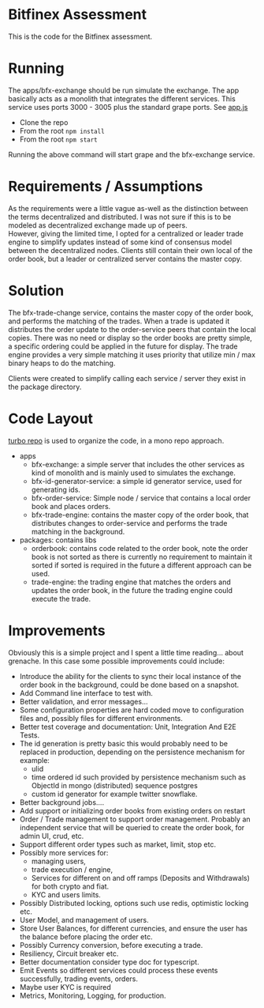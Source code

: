 # Bitfinex Assessment
This is the code for the Bitfinex assessment. 

# Running 
The apps/bfx-exchange should be run simulate the exchange. The app basically acts as a monolith that integrates the different services.
This service uses ports 3000 - 3005 plus the standard grape ports. See [app.js](./apps/bfx-exchange/src/app.js)


* Clone the repo
* From the root `npm install`
* From the root `npm start` 

Running the above command will start grape and the bfx-exchange service. 


# Requirements / Assumptions
As the requirements were a little vague as-well as the distinction between the terms decentralized and distributed. I was not sure if this is to be modeled as decentralized exchange made up of peers.  
However, giving the limited time, I opted for a centralized or leader trade engine to simplify updates instead of some kind of consensus model between the 
decentralized nodes. Clients still contain their own local of the order book, but a leader or centralized server contains the master copy.

# Solution
The bfx-trade-change service, contains the master copy of the order book, and performs the matching of the trades. When a trade is updated it distributes the order
update to the order-service peers that contain the local copies.  There was no need or display so the order books are pretty simple, a specific ordering could be applied in the 
future for display.  The trade engine provides a very simple matching it uses priority that utilize min / max binary heaps to do the matching.

Clients were created to simplify calling each service / server they exist in the package directory.


# Code Layout 
[turbo repo](https://github.com/vercel/turbo/) is used to organize the code, in a mono repo approach.

* apps
  * bfx-exchange:  a simple server that includes the other services as kind of monolith and is mainly used to simulates the exchange.
  * bfx-id-generator-service: a simple id generator service, used for generating ids.
  * bfx-order-service: Simple node / service that contains a local order book and places orders.
  * bfx-trade-engine: contains the master copy of the order book, that distributes changes to order-service and performs the trade matching in the background.
* packages:  contains libs
  * orderbook: contains code related to the order book, note the order book is not sorted as there is currently no requirement to maintain it sorted if sorted is required in the future a different approach can be used.
  * trade-engine:  the trading engine that matches the orders and updates the order book, in the future the trading engine could execute the trade.

# Improvements
Obviously this is a simple project and I spent a little time reading... about grenache. In this case some possible improvements could include:

* Introduce the ability for the clients to sync their local instance of the order book in the background, could be done based on a snapshot.
* Add Command line interface to test with.
* Better validation, and error messages...
* Some configuration properties are hard coded move to configuration files and, possibly files for different environments.
* Better test coverage and documentation: Unit, Integration And E2E Tests.
* The id generation is pretty basic this would probably need to be replaced in production, depending on the persistence mechanism for example:
  - ulid
  - time ordered id such provided by persistence mechanism such as ObjectId in mongo (distributed) sequence postgres
  - custom id generator for example twitter snowflake.
* Better background jobs....
* Add support or initializing order books from existing orders on restart
* Order / Trade management to support order management. Probably an independent service that will be queried to create the order book, for admin UI, crud, etc.
* Support different order types such as market, limit, stop etc.
* Possibly more services for:
    * managing users, 
    * trade execution / engine, 
    * Services for different on and off ramps (Deposits and Withdrawals) for both crypto and fiat.
    * KYC and users limits.
* Possibly Distributed locking, options such use redis, optimistic locking etc.
* User Model, and management of users.
* Store User Balances, for different currencies, and ensure the user has the balance before placing the order etc.
* Possibly Currency conversion, before executing a trade.
* Resiliency, Circuit breaker etc.
* Better documentation consider type doc for typescript.
* Emit Events so different services could process these events successfully, trading events, orders.
* Maybe user KYC is required
* Metrics, Monitoring, Logging, for production.
